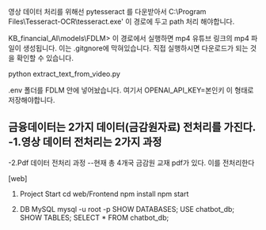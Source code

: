 영상 데이터 처리를 위해선
pytesseract 를 다운받아서
C:\Program Files\Tesseract-OCR\tesseract.exe'
이 경로에 두고 path 처리 해야합니다.

KB_financial_AI\models\FDLM>
이 경로에서 실행하면 mp4 유튜브 링크의 mp4 파일이 생성됩니다. 이는 .gitgnore에 막혀있습니다.
직접 실행하시면 다운로드가 되는 것을 확인할 수 있습니다.

python extract_text_from_video.py

.env 폴더를 FDLM 안에 넣어놨습니다. 여기서
OPENAI_API_KEY=본인키
이 형태로 저장해야합니다.

금융데이터는 2가지 데이터(금감원자료) 전처리를 가진다.
-1.영상 데이터 전처리는 2가지 과정
--
-2.Pdf 데이터 전처리 과정
--현재 총 4개국 금감원 교재 pdf가 있다. 이를 전처리한다

[web]

1. Project Start
   cd web/Frontend
   npm install
   npm start

2. DB MySQL
   mysql -u root -p
   SHOW DATABASES;
   USE chatbot_db;
   SHOW TABLES;
   SELECT \* FROM chatbot_db;
